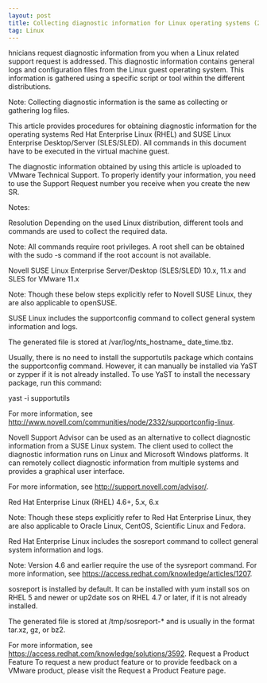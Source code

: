 ```yaml
---
layout: post
title: Collecting diagnostic information for Linux operating systems (2032614)
tag: Linux
---
```


hnicians request diagnostic information from you when a Linux related support request is addressed. This diagnostic information contains general logs and configuration files from the Linux guest operating system. This information is gathered using a specific script or tool within the different distributions.

Note: Collecting diagnostic information is the same as collecting or gathering log files.

This article provides procedures for obtaining diagnostic information for the operating systems Red Hat Enterprise Linux (RHEL) and SUSE Linux Enterprise Desktop/Server (SLES/SLED). All commands in this document have to be executed in the virtual machine guest.

The diagnostic information obtained by using this article is uploaded to VMware Technical Support. To properly identify your information, you need to use the Support Request number you receive when you create the new SR.

Notes:

Resolution
Depending on the used Linux distribution, different tools and commands are used to collect the required data.

Note: All commands require root privileges. A root shell can be obtained with the sudo -s command if the root account is not available.

Novell SUSE Linux Enterprise Server/Desktop (SLES/SLED) 10.x, 11.x and SLES for VMware 11.x

Note: Though these below steps explicitly refer to Novell SUSE Linux, they are also applicable to openSUSE.

SUSE Linux includes the supportconfig command to collect general system information and logs.

The generated file is stored at /var/log/nts_hostname_ date_time.tbz.

Usually, there is no need to install the supportutils package which contains the supportconfig command. However, it can manually be installed via YaST or zypper if it is not already installed. To use YaST to install the necessary package, run this command:
 
yast -i supportutils

For more information, see http://www.novell.com/communities/node/2332/supportconfig-linux.

Novell Support Advisor can be used as an alternative to collect diagnostic information from a SUSE Linux system. The client used to collect the diagnostic information runs on Linux and Microsoft Windows platforms. It can remotely collect diagnostic information from multiple systems and provides a graphical user interface.

For more information, see http://support.novell.com/advisor/.


Red Hat Enterprise Linux (RHEL) 4.6+, 5.x, 6.x

Note: Though these steps explicitly refer to Red Hat Enterprise Linux, they are also applicable to Oracle Linux, CentOS, Scientific Linux and Fedora.

Red Hat Enterprise Linux includes the sosreport command to collect general system information and logs.

Note: Version 4.6 and earlier require the use of the sysreport command. For more information, see https://access.redhat.com/knowledge/articles/1207.

sosreport is installed by default. It can be installed with yum install sos on RHEL 5 and newer or up2date sos on RHEL 4.7 or later, if it is not already installed.

The generated file is stored at /tmp/sosreport-* and is usually in the format tar.xz, gz, or bz2.

For more information, see https://access.redhat.com/knowledge/solutions/3592.
Request a Product Feature
To request a new product feature or to provide feedback on a VMware product, please visit the Request a Product Feature page.

